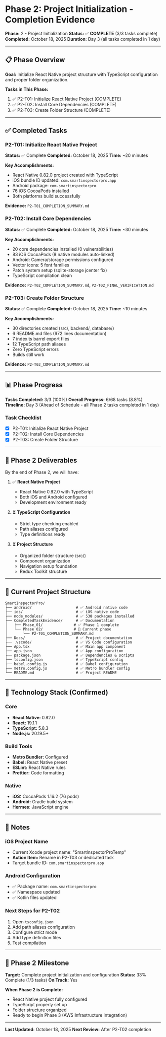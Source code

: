 # Phase 2: Project Initialization - Completion Evidence

**Phase:** 2 - Project Initialization
**Status:** ✅ **COMPLETE** (3/3 tasks complete)
**Completed:** October 18, 2025
**Duration:** Day 3 (all tasks completed in 1 day)

---

## 📋 Phase Overview

**Goal:** Initialize React Native project structure with TypeScript configuration and proper folder organization.

**Tasks in This Phase:**

1. ✅ P2-T01: Initialize React Native Project (COMPLETE)
2. ✅ P2-T02: Install Core Dependencies (COMPLETE)
3. ✅ P2-T03: Create Folder Structure (COMPLETE)

---

## ✅ Completed Tasks

### P2-T01: Initialize React Native Project

**Status:** ✅ Complete
**Completed:** October 18, 2025
**Time:** ~20 minutes

**Key Accomplishments:**
- React Native 0.82.0 project created with TypeScript
- iOS bundle ID updated: `com.smartinspectorpro.app`
- Android package: `com.smartinspectorpro`
- 76 iOS CocoaPods installed
- Both platforms build successfully

**Evidence:** `P2-T01_COMPLETION_SUMMARY.md`

### P2-T02: Install Core Dependencies

**Status:** ✅ Complete
**Completed:** October 18, 2025
**Time:** ~30 minutes

**Key Accomplishments:**
- 20 core dependencies installed (0 vulnerabilities)
- 83 iOS CocoaPods (8 native modules auto-linked)
- Android: Camera/storage permissions configured
- Vector icons: 5 font families
- Patch system setup (sqlite-storage jcenter fix)
- TypeScript compilation clean

**Evidence:** `P2-T02_COMPLETION_SUMMARY.md`, `P2-T02_FINAL_VERIFICATION.md`

### P2-T03: Create Folder Structure

**Status:** ✅ Complete
**Completed:** October 18, 2025
**Time:** ~10 minutes

**Key Accomplishments:**
- 30 directories created (src/, backend/, database/)
- 6 README.md files (672 lines documentation)
- 7 index.ts barrel export files
- 12 TypeScript path aliases
- Zero TypeScript errors
- Builds still work

**Evidence:** `P2-T03_COMPLETION_SUMMARY.md`

---

## 📊 Phase Progress

**Tasks Completed:** 3/3 (100%)
**Overall Progress:** 6/68 tasks (8.8%)
**Timeline:** Day 3 (Ahead of Schedule - all Phase 2 tasks completed in 1 day)

### Task Checklist

- [x] P2-T01: Initialize React Native Project
- [x] P2-T02: Install Core Dependencies
- [x] P2-T03: Create Folder Structure

---

## 🎯 Phase 2 Deliverables

By the end of Phase 2, we will have:

1. ✅ **React Native Project**

   - React Native 0.82.0 with TypeScript
   - Both iOS and Android configured
   - Development environment ready

2. ⏳ **TypeScript Configuration**

   - Strict type checking enabled
   - Path aliases configured
   - Type definitions ready

3. ⏳ **Project Structure**
   - Organized folder structure (src/)
   - Component organization
   - Navigation setup foundation
   - Redux Toolkit structure

---

## 📁 Current Project Structure

```
SmartInspectorPro/
├── android/                    # ✅ Android native code
├── ios/                        # ✅ iOS native code
├── node_modules/               # ✅ 538 packages installed
├── CompletedTaskEvidence/      # ✅ Documentation
│   ├── Phase_01/              # ✅ Phase 1 complete
│   └── Phase_02/              # 📝 Current phase
│       └── P2-T01_COMPLETION_SUMMARY.md
├── Docs/                       # ✅ Project documentation
├── .vscode/                    # ✅ VS Code configuration
├── App.tsx                     # ✅ Main app component
├── app.json                    # ✅ App configuration
├── package.json                # ✅ Dependencies & scripts
├── tsconfig.json               # ✅ TypeScript config
├── babel.config.js             # ✅ Babel configuration
├── metro.config.js             # ✅ Metro bundler config
└── README.md                   # ✅ Project README
```

---

## 🔧 Technology Stack (Confirmed)

### Core

- **React Native:** 0.82.0
- **React:** 19.1.1
- **TypeScript:** 5.8.3
- **Node.js:** 20.19.5+

### Build Tools

- **Metro Bundler:** Configured
- **Babel:** React Native preset
- **ESLint:** React Native rules
- **Prettier:** Code formatting

### Native

- **iOS:** CocoaPods 1.16.2 (76 pods)
- **Android:** Gradle build system
- **Hermes:** JavaScript engine

---

## 📝 Notes

### iOS Project Name

- Current Xcode project name: "SmartInspectorProTemp"
- **Action Item:** Rename in P2-T03 or dedicated task
- Target bundle ID: `com.smartinspectorpro.app`

### Android Configuration

- ✅ Package name: `com.smartinspectorpro`
- ✅ Namespace updated
- ✅ Kotlin files updated

### Next Steps for P2-T02

1. Open `tsconfig.json`
2. Add path aliases configuration
3. Configure strict mode
4. Add type definition files
5. Test compilation

---

## 🎉 Phase 2 Milestone

**Target:** Complete project initialization and configuration
**Status:** 33% Complete (1/3 tasks)
**On Track:** Yes

**When Phase 2 is Complete:**

- React Native project fully configured
- TypeScript properly set up
- Folder structure organized
- Ready to begin Phase 3 (AWS Infrastructure Integration)

---

**Last Updated:** October 18, 2025
**Next Review:** After P2-T02 completion

